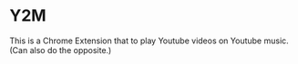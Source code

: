 # Y2M
This is a Chrome Extension that to play Youtube videos on Youtube music.
(Can also do the opposite.)